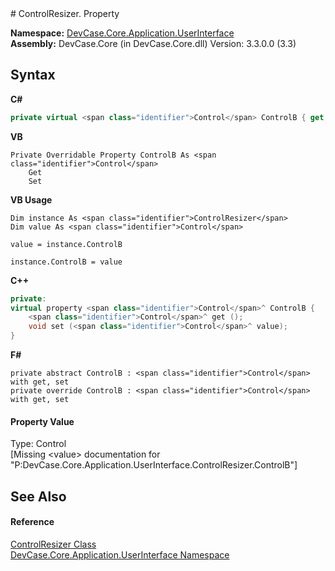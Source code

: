 ﻿<document xmlns:msxsl="urn:schemas-microsoft-com:xslt" xmlns:ddue="http://ddue.schemas.microsoft.com/authoring/2003/5" xmlns:xlink="http://www.w3.org/1999/xlink">
<file name="P_DevCase_Core_Application_UserInterface_ControlResizer_ControlB" />
# ControlResizer. Property <span id="PageHeader"> </span>
 

**Namespace:** <a href="N_DevCase_Core_Application_UserInterface">DevCase.Core.Application.UserInterface</a><br />**Assembly:** DevCase.Core (in DevCase.Core.dll) Version: 3.3.0.0 (3.3)

## Syntax

**C#**<br />
``` C#
private virtual <span class="identifier">Control</span> ControlB { get; set; }
```

**VB**<br />
``` VB
Private Overridable Property ControlB As <span class="identifier">Control</span>
	Get
	Set
```

**VB Usage**<br />
``` VB Usage
Dim instance As <span class="identifier">ControlResizer</span>
Dim value As <span class="identifier">Control</span>

value = instance.ControlB

instance.ControlB = value
```

**C++**<br />
``` C++
private:
virtual property <span class="identifier">Control</span>^ ControlB {
	<span class="identifier">Control</span>^ get ();
	void set (<span class="identifier">Control</span>^ value);
}
```

**F#**<br />
``` F#
private abstract ControlB : <span class="identifier">Control</span> with get, set
private override ControlB : <span class="identifier">Control</span> with get, set
```


#### Property Value
Type: <span class="nolink">Control</span><br />\[Missing &lt;value&gt; documentation for "P:DevCase.Core.Application.UserInterface.ControlResizer.ControlB"\]

## See Also<span id="seeAlsoSection"> </span>


#### Reference
<a href="T_DevCase_Core_Application_UserInterface_ControlResizer">ControlResizer Class</a><br /><a href="N_DevCase_Core_Application_UserInterface">DevCase.Core.Application.UserInterface Namespace</a><br /></document>